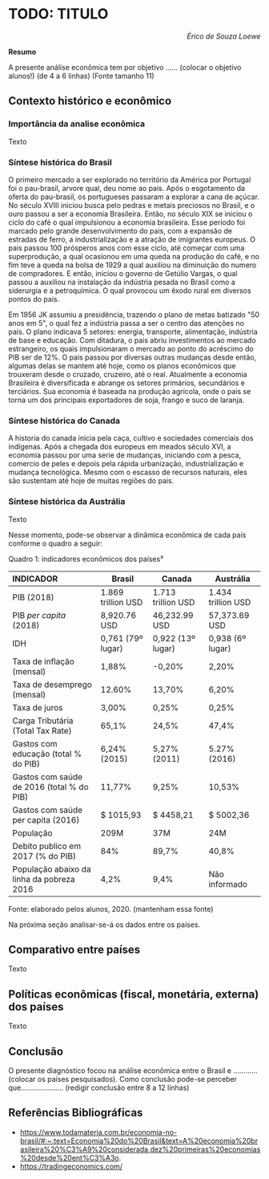 # TODO: TITULO

<p style='text-align: right;'><i>Érico de Souza Loewe</i></p>

**Resumo**

A presente análise econômica tem por objetivo ......
(colocar o objetivo alunos!) (de 4 a 6 linhas) (Fonte tamanho 11)

## Contexto histórico e econômico

### Importância da analise econômica

Texto

### Síntese histórica do Brasil

O primeiro mercado a ser explorado no território da América por Portugal foi o pau-brasil, arvore qual, deu nome ao pais. Após o esgotamento da oferta do pau-brasil, os portugueses passaram a explorar a cana de açúcar. No século XVIII iniciou busca pelo pedras e metais preciosos no Brasil, e o ouro passou a ser a economia Brasileira. Então, no século XIX se iniciou o ciclo do café o qual impulsionou a economia brasileira. Esse período foi marcado pelo grande desenvolvimento do pais, com a expansão de estradas de ferro, a industrialização e a atração de imigrantes europeus. O pais passou 100 prósperos anos com esse ciclo, até começar com uma superprodução, a qual ocasionou em uma queda na produção do café, e no fim teve a queda na bolsa de 1929 a qual auxiliou na diminuição do numero de compradores. E então, iniciou o governo de Getúlio Vargas, o qual passou a auxiliou na instalação da indústria pesada no Brasil como a siderurgia e a petroquímica. O qual provocou um êxodo rural em diversos pontos do pais.

Em 1956 JK assumiu a presidência, trazendo o plano de metas batizado "50 anos em 5", o qual fez a indústria passa a ser o centro das atenções no pais. O plano indicava 5 setores: energia, transporte, alimentação, indústria de base e educação. Com ditadura, o pais abriu investimentos ao mercado estrangeiro, os quais impulsionaram o mercado ao ponto do acréscimo do PIB ser de 12%. O pais passou por diversas outras mudanças desde então, algumas delas se mantem até hoje, como os planos econômicos que trouxeram desde o cruzado, cruzeiro, até o real. Atualmente a economia Brasileira é diversificada e abrange os setores primários, secundários e terciários. Sua economia é baseada na produção agrícola, onde o pais se torna um dos principais exportadores de soja, frango e suco de laranja.

### Síntese histórica do Canada

A historia do canada inicia pela caça, cultivo e sociedades comerciais dos indígenas. Após a chegada dos europeus em meados século XVI, a economia passou por uma serie de mudanças, iniciando com a pesca, comercio de peles e depois pela rápida urbanização, industrialização e mudança tecnológica. Mesmo com o escasso de recursos naturais, eles são sustentam até hoje de muitas regiões do pais. 

### Síntese histórica da Austrália

Texto



Nesse momento, pode-se observar a dinâmica econômica de cada país conforme o quadro a seguir:



Quadro 1: indicadores econômicos dos países³

| INDICADOR                                 | Brasil             | Canada             | Austrália          |
| :---------------------------------------- | ------------------ | ------------------ | ------------------ |
| PIB (2018)                                | 1.869 trillion USD | 1.713 trillion USD | 1.434 trillion USD |
| PIB *per capita* (2018)                   | 8,920.76 USD       | 46,232.99 USD      | 57,373.69 USD      |
| IDH                                       | 0,761 (79º lugar)  | 0,922 (13º lugar)  | 0,938 (6º lugar)   |
| Taxa de inflação (mensal)                 | 1,88%              | -0,20%             | 2,20%              |
| Taxa de desemprego (mensal)               | 12.60%             | 13,70%             | 6,20%              |
| Taxa de juros                             | 3,00%              | 0,25%              | 0,25%              |
| Carga Tributária (Total Tax Rate)         | 65,1%              | 24,5%              | 47,4%              |
| Gastos com educação (total % do PIB)      | 6,24% (2015)       | 5,27% (2011)       | 5.27% (2016)       |
| Gastos com saúde de 2016 (total % do PIB) | 11,77%             | 9,25%              | 10,53%             |
| Gastos com saúde per capita (2016)        | $ 1015,93          | $ 4458,21          | $ 5002,36          |
| População                                 | 209M               | 37M                | 24M                |
| Debito publico em 2017 (% do PIB)         | 84%                | 89,7%              | 40,8%              |
| População abaixo da linha da pobreza 2016 | 4,2%               | 9,4%               | Não informado      |

Fonte: elaborado pelos alunos, 2020. (mantenham essa fonte)



Na próxima seção analisar-se-á os dados entre os países. 



##  Comparativo entre países

Texto

## Políticas econômicas (fiscal, monetária, externa) dos países

Texto

## Conclusão

O presente diagnóstico focou na análise econômica entre o Brasil e ............ (colocar os países pesquisados). Como conclusão pode-se perceber que..................... (redigir conclusão entre 8 a 12 linhas)

## Referências Bibliográficas

- https://www.todamateria.com.br/economia-no-brasil/#:~:text=Economia%20do%20Brasil&text=A%20economia%20brasileira%20%C3%A9%20considerada,dez%20primeiras%20economias%20desde%20ent%C3%A3o.
- https://tradingeconomics.com/